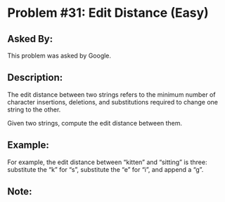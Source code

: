 # Problem #31: Edit Distance (Easy)

## Asked By:

This problem was asked by Google.

## Description:
 
The edit distance between two strings refers to the minimum number of character insertions, deletions, and substitutions required to change one string to the other.  

Given two strings, compute the edit distance between them.

## Example:

For example, the edit distance between “kitten” and “sitting” is three: substitute the “k” for “s”, substitute the “e” for “i”, and append a “g”.

## Note:
